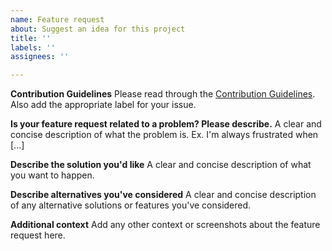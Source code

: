 ```yaml
---
name: Feature request
about: Suggest an idea for this project
title: ''
labels: ''
assignees: ''

---
```


**Contribution Guidelines**
Please read through the [Contribution Guidelines](https://github.com/ayushagg31/Trellis/blob/master/CONTRIBUTING.md). 
Also add the appropriate label for your issue.

**Is your feature request related to a problem? Please describe.**
A clear and concise description of what the problem is. Ex. I'm always frustrated when [...]

**Describe the solution you'd like**
A clear and concise description of what you want to happen.

**Describe alternatives you've considered**
A clear and concise description of any alternative solutions or features you've considered.

**Additional context**
Add any other context or screenshots about the feature request here.
